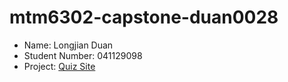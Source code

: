 # mtm6302-capstone-duan0028
- Name: Longjian Duan
- Student Number: 041129098
- Project: [Quiz Site](https://imdac.github.io/mtm6302/assignments/quiz.html)
